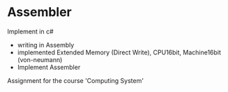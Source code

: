 # Assembler
Implement in c#
* writing in Assembly
* implemented Extended Memory (Direct Write), CPU16bit, Machine16bit (von-neumann) 
* Implement Assembler

Assignment for the course 'Computing System'